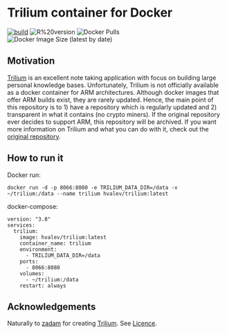 # Trilium container for Docker
[![build](https://github.com/hvalev/trilium-docker/actions/workflows/build.yml/badge.svg)](https://github.com/hvalev/trilium-docker/actions/workflows/build.yml)
![R%20version](https://img.shields.io/badge/trilium%20version-0.47.7-green)
![Docker Pulls](https://img.shields.io/docker/pulls/hvalev/trilium)
![Docker Image Size (latest by date)](https://img.shields.io/docker/image-size/hvalev/trilium)

## Motivation
[Trilium](https://github.com/zadam/trilium) is an excellent note taking application with focus on building large personal knowledge bases. Unfortunately, Trilium is not officially available as a docker container for ARM architectures. Although docker images that offer ARM builds exist, they are rarely updated. Hence, the main point of this repository is to 1)  have a repository which is regularly updated and 2) transparent in what it contains (no crypto miners). If the original repository ever decides to support ARM, this repository will be archived. If you want more information on Trilium and what you can do with it, check out the [original repository](https://github.com/zadam/trilium).

## How to run it
Docker run:
```
docker run -d -p 8066:8080 -e TRILIUM_DATA_DIR=/data -v ~/trilium:/data --name trilium hvalev/trilium:latest
```
docker-compose:
```
version: "3.8"
services:
  trilium:
    image: hvalev/trilium:latest
    container_name: trilium
    environment:
      - TRILIUM_DATA_DIR=/data
    ports:
      - 8066:8080
    volumes:
      - ~/trilium:/data
    restart: always
```

## Acknowledgements
Naturally to [zadam](https://github.com/zadam) for creating [Trilium](https://github.com/zadam/trilium).
See [Licence](https://github.com/zadam/trilium/blob/master/LICENSE).

